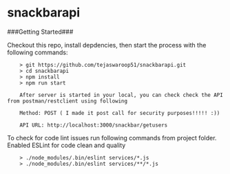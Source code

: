 # snackbarapi

###Getting Started###

Checkout this repo, install depdencies, then start the process with the following commands:

```
	> git https://github.com/tejaswaroop51/snackbarapi.git
	> cd snackbarapi
	> npm install
	> npm run start
	
	After server is started in your local, you can check check the API from postman/restclient using following
	
	Method: POST ( I made it post call for security purposes!!!!! :))
	
	API URL: http://localhost:3000/snackbar/getusers
```

To check for code lint issues run following commands from project folder. Enabled ESLint for code clean and quality

```
	> ./node_modules/.bin/eslint services/*.js
    > ./node_modules/.bin/eslint services/**/*.js
```